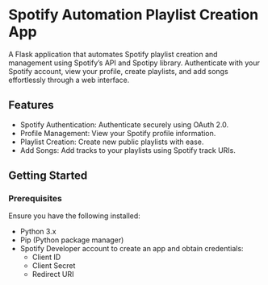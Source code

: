 # Spotify Automation Playlist Creation App

A Flask application that automates Spotify playlist creation and management using Spotify’s API and Spotipy library. Authenticate with your Spotify account, view your profile, create playlists, and add songs effortlessly through a web interface.

## Features

- Spotify Authentication: Authenticate securely using OAuth 2.0.
- Profile Management: View your Spotify profile information.
- Playlist Creation: Create new public playlists with ease.
- Add Songs: Add tracks to your playlists using Spotify track URIs.

## Getting Started

### Prerequisites

Ensure you have the following installed:
- Python 3.x
- Pip (Python package manager)
- Spotify Developer account to create an app and obtain credentials:
  - Client ID
  - Client Secret
  - Redirect URI
